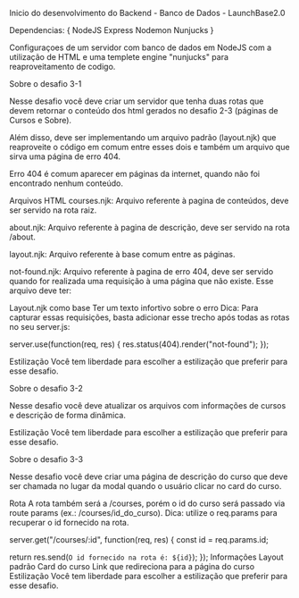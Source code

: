 Inicio do desenvolvimento do Backend - Banco de Dados - LaunchBase2.0

Dependencias: {
    NodeJS
    Express
    Nodemon
    Nunjucks
}

Configuraçoes de um servidor com banco de dados em NodeJS com a utilização de HTML e uma templete engine "nunjucks" para reaproveitamento de codigo.


Sobre o desafio 3-1

Nesse desafio você deve criar um servidor que tenha duas rotas que devem retornar o conteúdo dos html gerados no desafio 2-3 (páginas de Cursos e Sobre).

Além disso, deve ser implementando um arquivo padrão (layout.njk) que reaproveite o código em comum entre esses dois e também um arquivo que sirva uma página de erro 404.

Erro 404 é comum aparecer em páginas da internet, quando não foi encontrado nenhum conteúdo.

Arquivos HTML courses.njk: Arquivo referente à pagina de conteúdos, deve ser servido na rota raiz.

about.njk: Arquivo referente à pagina de descrição, deve ser servido na rota /about.

layout.njk: Arquivo referente à base comum entre as páginas.

not-found.njk: Arquivo referente à pagina de erro 404, deve ser servido quando for realizada uma requisição à uma página que não existe. Esse arquivo deve ter:

Layout.njk como base Ter um texto infortivo sobre o erro Dica: Para capturar essas requisições, basta adicionar esse trecho após todas as rotas no seu server.js:

server.use(function(req, res) { res.status(404).render("not-found"); });

Estilização Você tem liberdade para escolher a estilização que preferir para esse desafio.

Sobre o desafio 3-2

Nesse desafio você deve atualizar os arquivos com informações de cursos e descrição de forma dinâmica.

Estilização Você tem liberdade para escolher a estilização que preferir para esse desafio.

Sobre o desafio 3-3

Nesse desafio você deve criar uma página de descrição do curso que deve ser chamada no lugar da modal quando o usuário clicar no card do curso.

Rota A rota também será a /courses, porém o id do curso será passado via route params (ex.: /courses/id_do_curso). Dica: utilize o req.params para recuperar o id fornecido na rota.

server.get("/courses/:id", function(req, res) {
  const id = req.params.id;

  return res.send(`O id fornecido na rota é: ${id}`);
});
Informações Layout padrão Card do curso Link que redireciona para a página do curso Estilização Você tem liberdade para escolher a estilização que preferir para esse desafio.